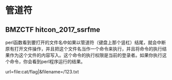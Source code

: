 # 管道符

## BMZCTF hitcon_2017_ssrfme





perl函数看到要打开的文件名中如果以管道符（键盘上那个竖杠）结尾，就会中断原有打开文件操作，并且把这个文件名当作一个命令来执行，并且将命令的执行结果作为这个文件的内容写入。这个命令的执行权限是当前的登录者。如果你执行这个命令，你会看到perl程序运行的结果。





url=file:cat/flag|&filename=/123.txt




